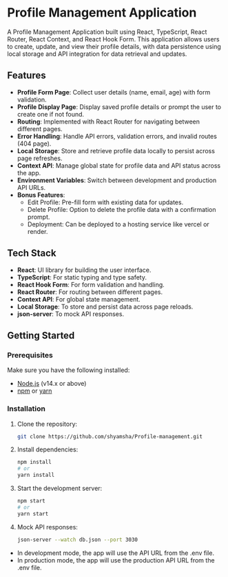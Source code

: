# Profile Management Application

A Profile Management Application built using React, TypeScript, React Router, React Context, and React Hook Form. This application allows users to create, update, and view their profile details, with data persistence using local storage and API integration for data retrieval and updates.

## Features

- **Profile Form Page**: Collect user details (name, email, age) with form validation.
- **Profile Display Page**: Display saved profile details or prompt the user to create one if not found.
- **Routing**: Implemented with React Router for navigating between different pages.
- **Error Handling**: Handle API errors, validation errors, and invalid routes (404 page).
- **Local Storage**: Store and retrieve profile data locally to persist across page refreshes.
- **Context API**: Manage global state for profile data and API status across the app.
- **Environment Variables**: Switch between development and production API URLs.
- **Bonus Features**:
  - Edit Profile: Pre-fill form with existing data for updates.
  - Delete Profile: Option to delete the profile data with a confirmation prompt.
  - Deployment: Can be deployed to a hosting service like vercel or render.

## Tech Stack

- **React**: UI library for building the user interface.
- **TypeScript**: For static typing and type safety.
- **React Hook Form**: For form validation and handling.
- **React Router**: For routing between different pages.
- **Context API**: For global state management.
- **Local Storage**: To store and persist data across page reloads.
- **json-server**: To mock API responses.

## Getting Started

### Prerequisites

Make sure you have the following installed:

- [Node.js](https://nodejs.org/en/download/) (v14.x or above)
- [npm](https://www.npmjs.com/get-npm) or [yarn](https://yarnpkg.com/getting-started/install)

### Installation

1. Clone the repository:

   ```bash
   git clone https://github.com/shyamsha/Profile-management.git
   ```

2. Install dependencies:

   ```bash
   npm install
   # or
   yarn install
   ```

3. Start the development server:

   ```bash
   npm start
   # or
   yarn start
   ```

4. Mock API responses:

   ```bash
   json-server --watch db.json --port 3030
   ```

- In development mode, the app will use the API URL from the .env file.
- In production mode, the app will use the production API URL from the .env file.
